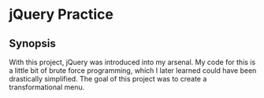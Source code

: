 # jQuery Practice

## Synopsis

With this project, jQuery was introduced into my arsenal. My code for this is a little bit of brute force programming, 
which I later learned could have been drastically simplified. The goal of this project was to create a transformational menu.
